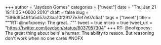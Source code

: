 
+++
author = "Jaydson Gomes"
categories = ["tweet"]
date = "Thu Jan 21 19:11:05 +0000 2010"
draft = false
slug = "596d95491fa5d57a23aa10f29177e7ef7e07d5af"
tags = ["tweet"]
title = """RT: @nofxpoesy: The great..."""
tweet = true
micro = true
tweet_url = "https://twitter.com/jaydson/status/8037957304"
+++
RT: @nofxpoesy: The great thing about bein' a human: The ability to reason. But reasoning don't work when no one cares #NOFX
